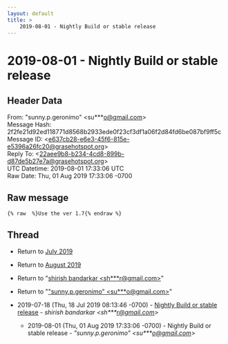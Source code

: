 ```yaml
---
layout: default
title: >
    2019-08-01 - Nightly Build or stable release
---
```


# 2019-08-01 - Nightly Build or stable release

## Header Data

From: "sunny.p.geronimo" \<su***o@gmail.com\><br>
Message Hash: 2f2fe21d92ed118771d8568b2933ede0f23cf3df1a06f2d84fd6be087bf9ff5c<br>
Message ID: \<e637cb28-e6e3-45f6-815e-e5396a26fc20@grasehotspot.org\><br>
Reply To: \<22aee9b8-b234-4cd8-899b-d87de5b27e7a@grasehotspot.org\><br>
UTC Datetime: 2019-08-01 17:33:06 UTC<br>
Raw Date: Thu, 01 Aug 2019 17:33:06 -0700<br>

## Raw message

```
{% raw  %}Use the ver 1.7{% endraw %}
```

## Thread

+ Return to [July 2019](/archive/2019/07)
+ Return to [August 2019](/archive/2019/08)

+ Return to "[shirish bandarkar <sh***r<span>@</span>gmail.com>](/authors/sh___r_at_gmail_com)"
+ Return to "["sunny.p.geronimo" <su***o<span>@</span>gmail.com>](/authors/su___o_at_gmail_com)"

+ 2019-07-18 (Thu, 18 Jul 2019 08:13:46 -0700) - [Nightly Build or stable release](/archive/2019/07/8527f7801f75f174c381385a09f80024eca984b5f3aceaa95d646fe49b62ae0d) - _shirish bandarkar \<sh***r@gmail.com\>_
  + 2019-08-01 (Thu, 01 Aug 2019 17:33:06 -0700) - Nightly Build or stable release - _"sunny.p.geronimo" \<su***o@gmail.com\>_

